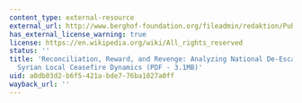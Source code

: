 ```yaml
---
content_type: external-resource
external_url: http://www.berghof-foundation.org/fileadmin/redaktion/Publications/Papers/AraabiHilal_SyrianLocalCeasefireNegotiations.pdf
has_external_license_warning: true
license: https://en.wikipedia.org/wiki/All_rights_reserved
status: ''
title: 'Reconciliation, Reward, and Revenge: Analyzing National De-Escalation Through
  Syrian Local Ceasefire Dynamics (PDF - 3.1MB)'
uid: a0db03d2-b6f5-421a-bde7-76ba1027a0ff
wayback_url: ''
---
```

